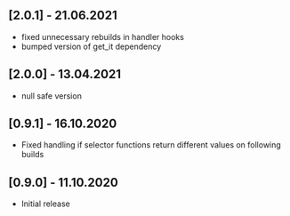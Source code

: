 ## [2.0.1] - 21.06.2021

* fixed unnecessary rebuilds in handler hooks
* bumped version of get_it dependency
## [2.0.0] - 13.04.2021

* null safe version
## [0.9.1] - 16.10.2020

* Fixed handling if selector functions return different values on following builds

## [0.9.0] - 11.10.2020

* Initial release
